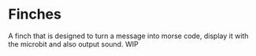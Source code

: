 # Finches
A finch that is designed to turn a message into morse code, display it with the microbit and also output sound. WIP
